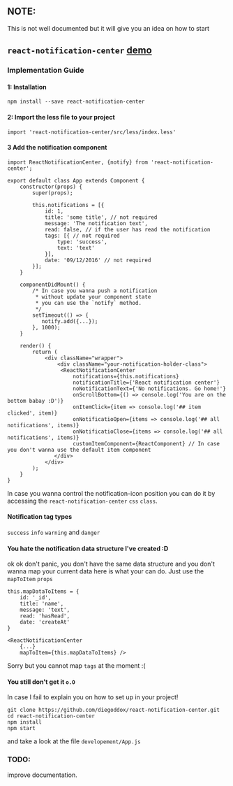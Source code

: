 ## NOTE:
This is not well documented but it will give you an idea on how to start
## `react-notification-center` [demo](http://diegoddox.github.io/react-notification-center/)

### Implementation Guide

#### 1: Installation
`npm install --save react-notification-center`

#### 2: Import the less file to your project
`import 'react-notification-center/src/less/index.less'`

#### 3 Add the notification component
```
import ReactNotificationCenter, {notify} from 'react-notification-center';

export default class App extends Component {
    constructor(props) {
        super(props);

        this.notifications = [{
            id: 1,
            title: 'some title', // not required
            message: 'The notification text', 
            read: false, // if the user has read the notification
            tags: [{ // not required
                type: 'success',
                text: 'text'
            }],
            date: '09/12/2016' // not required
        }];
    }
    
    componentDidMount() {
        /* In case you wanna push a notification
         * without update your component state
         * you can use the `notify` method.
         */
        setTimeout(() => {
           notify.add({...}); 
        }, 1000);
    }
   
    render() {
        return (
            <div className="wrapper">
                <div className="your-notification-holder-class">
	             <ReactNotificationCenter
	                 notifications={this.notifications}
                     notificationTitle={'React notification center'}
                     noNotificationText={'No notifications. Go home!'}
                     onScrollBottom={() => console.log('You are on the bottom babay :D')}
                     onItemClick={item => console.log('## item clicked', item)}
                     onNotificatioOpen={items => console.log('## all notifications', items)}
                     onNotificatioClose={items => console.log('## all notifications', items)}
                     customItemComponent={ReactComponent} // In case you don't wanna use the default item component
               </div>
            </div>
        );
    }
}
```
In case you wanna control the notification-icon position you can do it by accessing the `react-notification-center` `css` `class`.

#### Notification tag types
`success` `info` `warning` and `danger`

#### You hate the notification data structure I've created :D
ok ok don't panic, you don't have the same data structure and you don't wanna map your current data here is what your can do. Just use the `mapToItem` `props`

```
this.mapDataToItems = {
    id: '_id',
    title: 'name',
    message: 'text',
    read: 'hasRead',
    date: 'createAt'
}

<ReactNotificationCenter
    {...}
    mapToItem={this.mapDataToItems} />
```

Sorry but you cannot map `tags` at the moment :(

#### You still don't get it `o.O`
In case I fail to explain you on how to set up in your project!

```
git clone https://github.com/diegoddox/react-notification-center.git 
cd react-notification-center
npm install
npm start
```

and take a look at the file `developement/App.js`

### TODO:
improve documentation.
